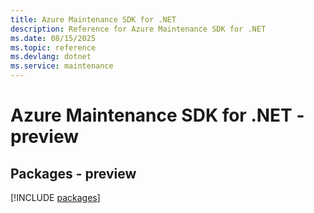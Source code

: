 ```yaml
---
title: Azure Maintenance SDK for .NET
description: Reference for Azure Maintenance SDK for .NET
ms.date: 08/15/2025
ms.topic: reference
ms.devlang: dotnet
ms.service: maintenance
---
```

# Azure Maintenance SDK for .NET - preview
## Packages - preview
[!INCLUDE [packages](maintenance-index.md)]